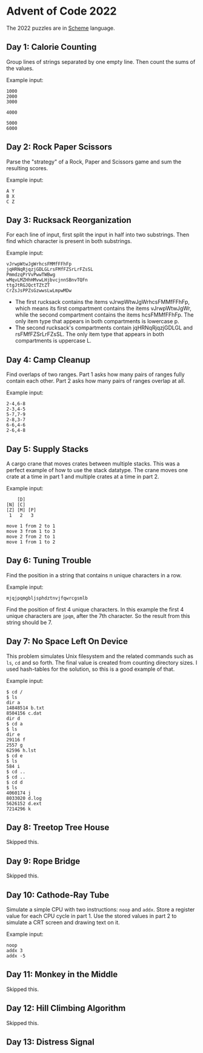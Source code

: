 # Advent of Code 2022

The 2022 puzzles are in [Scheme](https://www.scheme.org/) language.

## Day 1: Calorie Counting

Group lines of strings separated by one empty line. Then count the sums of the values.

Example input:

```
1000
2000
3000

4000

5000
6000
```

## Day 2: Rock Paper Scissors

Parse the "strategy" of a Rock, Paper and Scissors game and sum the resulting scores.

Example input:

```
A Y
B X
C Z
```

## Day 3: Rucksack Reorganization

For each line of input, first split the input in half into two substrings. Then find which character is present in both substrings.

Example input:

```
vJrwpWtwJgWrhcsFMMfFFhFp
jqHRNqRjqzjGDLGLrsFMfFZSrLrFZsSL
PmmdzqPrVvPwwTWBwg
wMqvLMZHhHMvwLHjbvcjnnSBnvTQFn
ttgJtRGJQctTZtZT
CrZsJsPPZsGzwwsLwLmpwMDw
```

* The first rucksack contains the items vJrwpWtwJgWrhcsFMMfFFhFp, which means its first compartment contains the items vJrwpWtwJgWr, while the second compartment contains the items hcsFMMfFFhFp. The only item type that appears in both compartments is lowercase p.
* The second rucksack's compartments contain jqHRNqRjqzjGDLGL and rsFMfFZSrLrFZsSL. The only item type that appears in both compartments is uppercase L.

## Day 4: Camp Cleanup

Find overlaps of two ranges. Part 1 asks how many pairs of ranges fully contain each other. Part 2 asks how many pairs of ranges overlap at all.

Example input:

```
2-4,6-8
2-3,4-5
5-7,7-9
2-8,3-7
6-6,4-6
2-6,4-8
```

## Day 5: Supply Stacks

A cargo crane that moves crates between multiple stacks. This was a perfect example of how to use the stack datatype. The crane moves one crate at a time in part 1 and multiple crates at a time in part 2.

Example input:

```
    [D]
[N] [C]
[Z] [M] [P]
 1   2   3

move 1 from 2 to 1
move 3 from 1 to 3
move 2 from 2 to 1
move 1 from 1 to 2
```

## Day 6: Tuning Trouble

Find the position in a string that contains n unique characters in a row.

Example input:

```
mjqjpqmgbljsphdztnvjfqwrcgsmlb
```

Find the position of first 4 unique characters. In this example the first 4 unique characters are `jpqm`, after the 7th character. So the result from this string should be 7.

## Day 7: No Space Left On Device

This problem simulates Unix filesystem and the related commands such as `ls`, `cd` and so forth. The final value is created from counting directory sizes. I used hash-tables for the solution, so this is a good example of that.

Example input:

```
$ cd /
$ ls
dir a
14848514 b.txt
8504156 c.dat
dir d
$ cd a
$ ls
dir e
29116 f
2557 g
62596 h.lst
$ cd e
$ ls
584 i
$ cd ..
$ cd ..
$ cd d
$ ls
4060174 j
8033020 d.log
5626152 d.ext
7214296 k
```

## Day 8: Treetop Tree House

Skipped this.

## Day 9: Rope Bridge

Skipped this.

## Day 10: Cathode-Ray Tube

Simulate a simple CPU with two instructions: `noop` and `addx`. Store a register value for each CPU cycle in part 1. Use the stored values in part 2 to simulate a CRT screen and drawing text on it.

Example input:

```
noop
addx 3
addx -5
```

## Day 11: Monkey in the Middle

Skipped this.

## Day 12: Hill Climbing Algorithm

Skipped this.

## Day 13: Distress Signal
